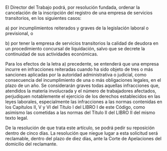 El Director del Trabajo podrá, por resolución fundada, ordenar la cancelación de la inscripción del registro de una empresa de servicios transitorios, en los siguientes casos:

a) por incumplimientos reiterados y graves de la legislación laboral o previsional, o

b) por tener la empresa de servicios transitorios la calidad de deudora en un procedimiento concursal de liquidación, salvo que se decrete la continuidad de sus actividades económicas.

Para los efectos de la letra a) precedente, se entenderá que una empresa incurre en infracciones reiteradas cuando ha sido objeto de tres o más sanciones aplicadas por la autoridad administrativa o judicial, como consecuencia del incumplimiento de una o más obligaciones legales, en el plazo de un año. Se considerarán graves todas aquellas infracciones que, atendidos la materia involucrada y el número de trabajadores afectados, perjudiquen notablemente el ejercicio de los derechos establecidos en las leyes laborales, especialmente las infracciones a las normas contenidas en los Capítulos II, V y VI del Título I del LIBRO I de este Código, como asimismo las cometidas a las normas del Título II del LIBRO II del mismo texto legal.

De la resolución de que trata este artículo, se podrá pedir su reposición dentro de cinco días. La resolución que niegue lugar a esta solicitud será reclamable, dentro del plazo de diez días, ante la Corte de Apelaciones del domicilio del reclamante.